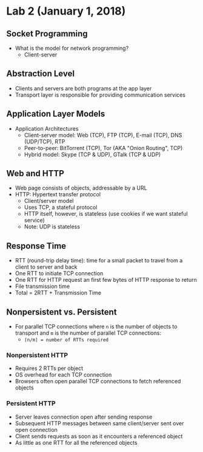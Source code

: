 # Lab 2 (January 1, 2018)
## Socket Programming
* What is the model for network programming? 
  * Client-server
## Abstraction Level
* Clients and servers are both programs at the app layer
* Transport layer is responsible for providing communication services
## Application Layer Models
* Application Architectures
  * Client-server model: Web (TCP), FTP (TCP), E-mail (TCP), DNS (UDP/TCP), RTP
  * Peer-to-peer: BitTorrent (TCP), Tor (AKA "Onion Routing", TCP)
  * Hybrid model: Skype (TCP & UDP), GTalk (TCP & UDP)
## Web and HTTP
* Web page consists of objects, addressable by a URL
* HTTP: Hypertext transfer protocol
  * Client/server model
  * Uses TCP, a stateful protocol
  * HTTP itself, however, is stateless (use cookies if we want stateful service)
  * Note: UDP is stateless
## Response Time
* RTT (round-trip delay time): time for a small packet to travel from a client to server and back
* One RTT to initiate TCP connection
* One RTT for HTTP request an first few bytes of HTTP response to return
* File transmission time
* Total = 2RTT + Transmission Time
## Nonpersistent vs. Persistent
* For parallel TCP connections where `n` is the number of objects to transport and `m` is the number of parallel TCP connections:
  * `⌈n/m⌉ = number of RTTs required`
### Nonpersistent HTTP
* Requires 2 RTTs per object
* OS overhead for each TCP connection
* Browsers often open parallel TCP connections to fetch referenced objects
### Persistent HTTP
* Server leaves connection open after sending response
* Subsequent HTTP messages between same client/server sent over open connection
* Client sends requests as soon as it encounters a referenced object
* As little as one RTT for all the referenced objects
